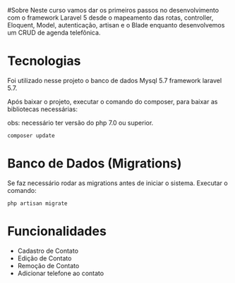 #Sobre
Neste curso vamos dar os primeiros passos no desenvolvimento com  o framework Laravel 5 
desde o mapeamento das rotas, controller, Eloquent, Model, autenticação, artisan e o Blade enquanto desenvolvemos um CRUD de agenda telefônica.

# Tecnologias

Foi utilizado nesse projeto o banco de dados Mysql 5.7 framework laravel 5.7.

Após baixar o projeto, executar o comando do composer, para baixar as bibliotecas necessárias:

obs: necessário ter versão do php 7.0 ou superior. 
    
    composer update
   
# Banco de Dados (Migrations)
Se faz necessário rodar as migrations antes de iniciar o sistema.
Executar o comando: 
    
    php artisan migrate
    
# Funcionalidades
 - Cadastro de Contato
 - Edição de Contato
 - Remoção de Contato
 - Adicionar telefone ao contato

    
    
